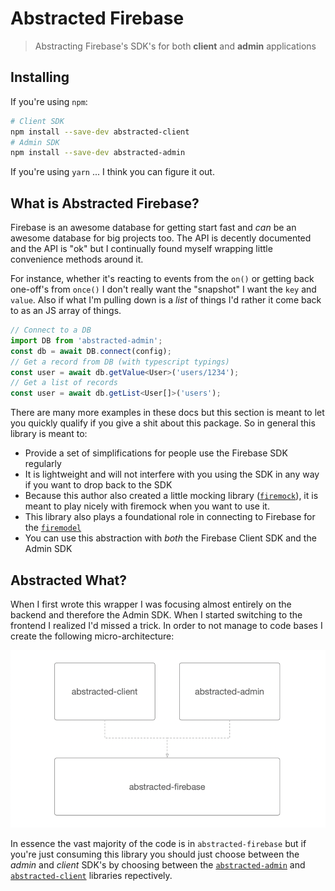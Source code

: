 # Abstracted Firebase

> Abstracting Firebase's SDK's for both **client** and **admin** applications

## Installing

If you're using `npm`:

```sh
# Client SDK
npm install --save-dev abstracted-client
# Admin SDK
npm install --save-dev abstracted-admin
```

If you're using `yarn` ... I think you can figure it out.

## What is Abstracted Firebase?

Firebase is an awesome database for getting start fast and _can_ be an awesome database for big projects too. The API is decently documented and the API is "ok" but I continually found myself wrapping little convenience methods around it.

For instance, whether it's reacting to events from the `on()` or getting back one-off's from `once()` I don't really want the "snapshot" I want the `key` and `value`. Also if what I'm pulling down is a _list_ of things I'd rather it come back to as an JS array of things.

```typescript
// Connect to a DB
import DB from 'abstracted-admin';
const db = await DB.connect(config);
// Get a record from DB (with typescript typings)
const user = await db.getValue<User>('users/1234');
// Get a list of records
const user = await db.getList<User[]>('users');
```

There are many more examples in these docs but this section is meant to let you quickly qualify if you give a shit about this package. So in general this library is meant to:

- Provide a set of simplifications for people use the Firebase SDK regularly
- It is lightweight and will not interfere with you using the SDK in any way if you want to drop back to the SDK
- Because this author also created a little mocking library ([`firemock`](https://github.com/forest-fire/firemock)), it is meant to play nicely with firemock when you want to use it.
- This library also plays a foundational role in connecting to Firebase for the [`firemodel`](https://firemodel.info/)
- You can use this abstraction with _both_ the Firebase Client SDK and the Admin SDK

## Abstracted What?

When I first wrote this wrapper I was focusing almost entirely on the backend and therefore the Admin SDK. When I started switching to the frontend I realized I'd missed a trick. In order to not manage to code bases I create the following micro-architecture:

![dependencies](./images/abstracted-deps.png)

In essence the vast majority of the code is in `abstracted-firebase` but if you're just consuming this library you should just choose between the _admin_ and _client_ SDK's by choosing between the [`abstracted-admin`](https://github.com/forest-fire/abstracted-admin) and [`abstracted-client`](https://github.com/forest-fire/abstracted-client) libraries repectively.

